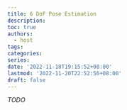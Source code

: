 ```yaml
---
title: 6 DoF Pose Estimation
description:
toc: true
authors:
  - host
tags:
categories:
series:
date: '2022-11-18T19:15:52+08:00'
lastmod: '2022-11-20T22:52:56+08:00'
draft: false
---
```


_TODO_